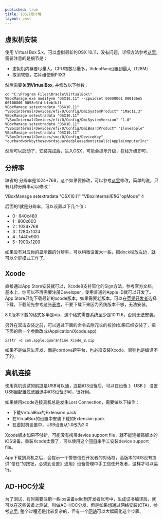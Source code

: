 ```yaml
---
published: true
title: iOS开发环境
layout: post
---
```

## 虚拟机安装

使用  Virtual Box 5.x，可以虚拟最新的OSX 10.11，没有问题，详细方法参考[这里](https://techsviewer.com/how-to-install-mac-os-x-el-capitan-on-pc-on-virtualbox/), 需要注意的是细节是：

- 虚拟机内存要尽量大，CPU核数尽量多，VideoRam设置到最大（128M）
- 取消软驱，芯片组使用PIIX3

然后需要**关闭VirtualBox**, 并修改以下参数：

```
cd "C:\Program Files\Oracle\VirtualBox\"
VBoxManage.exe modifyvm "OSX10.11" --cpuidset 00000001 000106e5 00100800 0098e3fd bfebfbff
VBoxManage setextradata "OSX10.11" "VBoxInternal/Devices/efi/0/Config/DmiSystemProduct" "iMac11,3"
VBoxManage setextradata "OSX10.11" "VBoxInternal/Devices/efi/0/Config/DmiSystemVersion" "1.0"
VBoxManage setextradata "OSX10.11" "VBoxInternal/Devices/efi/0/Config/DmiBoardProduct" "Iloveapple"
VBoxManage setextradata "OSX10.11" "VBoxInternal/Devices/smc/0/Config/DeviceKey" "ourhardworkbythesewordsguardedpleasedontsteal(c)AppleComputerInc"
```

然后可以启动了，安装完成后，进入OSX，可能会提示升级，在线升级即可。


## 分辨率

缺省的 分辨率是1024*768，这个如果要修改，可以参考[这里](http://www.wikigain.com/fix-macos-sierra-screen-resolution-virtualbox/)修改，简单的说，只有几种分辨率可以修改：

VBoxManage setextradata "OSX10.11" "VBoxInternal/EfiG"opMode" 4

后面的1就是分辨率，可以设置以下几个值：

- 0 : 640x480
- 1 : 800x600
- 2 : 1024x768
- 3 : 1280x1024
- 4 : 1440x900
- 5 : 1900x1200

如果没有对应你的显示器的分辨率，可以稍微设置大一些，把dock栏放左边，就可以全屏模式工作了。

## Xcode

直接通过App Store安装就可以，Xcode8支持简化的Sign方法，参考官方文档。基本上，你可以不再需要注册Developer，使用普通的Apple ID就可以开发了。App Store只能下载最新的xcode版本，如果需要老版本，可以在[苹果开发者](https://developer.apple.com/download/more/)选择下载，下载前先参考这张[表格](https://en.wikipedia.org/wiki/Xcode#8.x_series)，不要下载下来因为系统版本不够，无法安装。

8.0版本下载的格式多半是xip，这个格式需要系统至少是10.11.6，否则无法安装。

另外在双击安装之前，可以通过下面的命令去除冗长的校验(如果已经安装了，把下面的后一个参数改成/Application/Xcode.app)

```
xattr -d com.apple.quarantine Xcode_8.xip
```

如果不是做原生开发，而是cordova跨平台，也必须安装Xcode，否则也是编译不了的。

## 真机连接

使用真机调试的前提是USB可以通，连接iOS设备后，可以在设备 》 USB 》 设置USB里配置过滤器选中iOS设备即可，很好用。

如果使用xcode连接真机总是发生Lost Connection，需要做以下操作：
* 下载VirtualBox的Extension pack
* 在VirualBox的设置中安装下载的Extension pack
* 在虚拟机设置中，USB设置从1.0改为2.0

Xcode版本如果不够新，可能没有携带device support file，就不能连接高版本的iOS设备，重装Xcode太慢了，可以使用这个[项目](https://github.com/iGhibli/iOS-DeviceSupport)来手工安装device support file。

App下载到真机之后，会提示一个警告信任开发者的对话框，高版本的iOS没有提供“信任”的按钮，必须到设置》通用》设备管理中手工信任开发者，这样才可以运行。

## AD-HOC分发

为了测试，有时需要注册一些ios设备udid到开发者账号中，生成证书编译后，就可以在这些设备上测试，叫做AD-HOC分发，但是如果想通过网络安装(OTA)，参考[这里](https://stackoverflow.com/questions/23561370/download-and-install-an-ipa-from-url-on-ios), 整个过程还是比较复杂的，但有一个[网站](https://www.diawi.com/)可以大幅简化这个步骤。